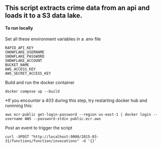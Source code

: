 ## This script extracts crime data from an api and loads it to a S3 data lake.


#### To run locally

Set all these environment variables in a .env file

```
RAPID_API_KEY
SNOWFLAKE_USERNAME
SNOWFLAKE_PASSWORD
SNOWFLAKE_ACCOUNT
BUCKET_NAME
AWS_ACCESS_KEY
AWS_SECRET_ACCESS_KEY
```

Build and run the docker container

`docker compose up --build`

*If you encounter a 403 during this step, try restarting docker hub and runnning this:

`aws ecr-public get-login-password --region us-east-1 | docker login --username AWS --password-stdin public.ecr.aws`

Post an event to trigger the script

`curl -XPOST "http://localhost:9000/2015-03-31/functions/function/invocations" -d '{}'`
